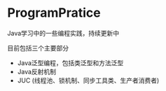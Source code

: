 # ProgramPratice

Java学习中的一些编程实践，持续更新中

目前包括三个主要部分

+ Java泛型编程，包括类泛型和方法泛型
+ Java反射机制
+ JUC (线程池、锁机制、同步工具类、生产者消费者)
